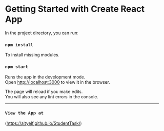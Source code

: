 # Getting Started with Create React App

In the project directory, you can run:

### `npm install`
To install missing modules.

### `npm start`

Runs the app in the development mode.\
Open [http://localhost:3000](http://localhost:3000) to view it in the browser.

The page will reload if you make edits.\
You will also see any lint errors in the console.

---
### `View the App at`

(https://altyelf.github.io/StudentTask/)